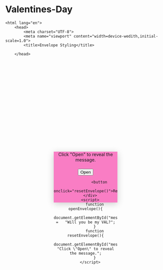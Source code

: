 # Valentines-Day

<!DOCTYPE html>
    <html lang="en">
        <head>
            <meta charset="UTF-8">
            <meta name="viewport" content="width=device-wedith,initial-scale=1.0">
            <title>Envelope Styling</title>
 <style>
    #envelope{
        margin: 150px;
        position: relative;
        width: 200px;
        height: 160px;
        margin-left: auto;
        margin-right: auto;
        top: 150px;
        background-color: #f97Dc4;
        box-shadow: 0 4px 20px rgb(0, 0,0,0.2);
        text-align: center;
        text-decoration: dotted;
    }
    #message{
        
        margin-top: 10px;
        margin-bottom: 20px;
    }
    #buttons{
        display: flex;
        gap: 10px
    }
    .button{
        padding: 10px;
        cursor: pointer;
        border: none;
        background-color: #fff;
        color: #333;
        border-radius: 5px;
    }
</style>
        </head>
<body>
    <div id="envelope">
            <p id= "message">    Click "Open"  to reveal the message.</p>
            <div class="button-container">
                <button
                 onclick="openEnvelope()">Open</button>
                 
                <button
                 onclick="resetEnvelope()">Reset</button>
        </div>
        <script>
            function openEnvelope(){
                document.getElementById("message").innerText =   "Will you be my VAL?";
            }
            function resetEnvelope(){
                document.getElementById("message").innerText= "Click \"Open\" to reveal the message.";
            }
        </script>
</body>
    </html>   

